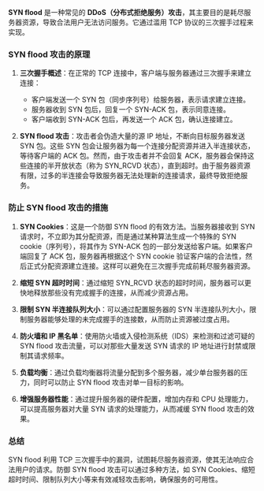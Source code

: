 **SYN flood** 是一种常见的 **DDoS（分布式拒绝服务）攻击**，其主要目的是耗尽服务器资源，导致合法用户无法访问服务。它通过滥用 TCP 协议的三次握手过程来实现。

### **SYN flood 攻击的原理**

1. **三次握手概述**：在正常的 TCP 连接中，客户端与服务器通过三次握手来建立连接：
   - 客户端发送一个 SYN 包（同步序列号）给服务器，表示请求建立连接。
   - 服务器收到 SYN 包后，回复一个 SYN-ACK 包，表示同意连接。
   - 客户端收到 SYN-ACK 包后，再发送一个 ACK 包，确认连接建立。

2. **SYN flood 攻击**：攻击者会伪造大量的源 IP 地址，不断向目标服务器发送 SYN 包。这些 SYN 包会让服务器为每一个连接分配资源并进入半连接状态，等待客户端的 ACK 包。然而，由于攻击者并不会回复 ACK，服务器会保持这些连接的半开放状态（称为 SYN_RCVD 状态），直到超时。由于服务器资源有限，过多的半连接会导致服务器无法处理新的连接请求，最终导致拒绝服务。

### **防止 SYN flood 攻击的措施**

1. **SYN Cookies**：这是一个防御 SYN flood 的有效方法。当服务器接收到 SYN 请求时，不立即为其分配资源，而是通过某种算法生成一个特殊的 SYN cookie（序列号），将其作为 SYN-ACK 包的一部分发送给客户端。如果客户端回复了 ACK 包，服务器再根据这个 SYN cookie 验证客户端的合法性，然后正式分配资源建立连接。这样可以避免在三次握手完成前耗尽服务器资源。

2. **缩短 SYN 超时时间**：通过缩短 SYN_RCVD 状态的超时时间，服务器可以更快地释放那些没有完成握手的连接，从而减少资源占用。

3. **限制 SYN 半连接队列大小**：可以通过配置服务器的 SYN 半连接队列大小，限制服务器能够处理的未完成握手的连接数，从而防止资源被过度占用。

4. **防火墙和 IP 黑名单**：使用防火墙或入侵检测系统（IDS）来检测和过滤可疑的 SYN flood 攻击流量，可以对那些大量发送 SYN 请求的 IP 地址进行封禁或限制其请求频率。

5. **负载均衡**：通过负载均衡器将流量分配到多个服务器，减少单台服务器的压力，同时可以防止 SYN flood 攻击对单一目标的影响。

6. **增强服务器性能**：通过提升服务器的硬件配置，增加内存和 CPU 处理能力，可以提高服务器对大量 SYN 请求的处理能力，从而减缓 SYN flood 攻击的效果。

### **总结**

SYN flood 利用 TCP 三次握手中的漏洞，试图耗尽服务器资源，使其无法响应合法用户的请求。防御 SYN flood 攻击可以通过多种方法，如 SYN Cookies、缩短超时时间、限制队列大小等来有效减轻攻击影响，确保服务的可用性。